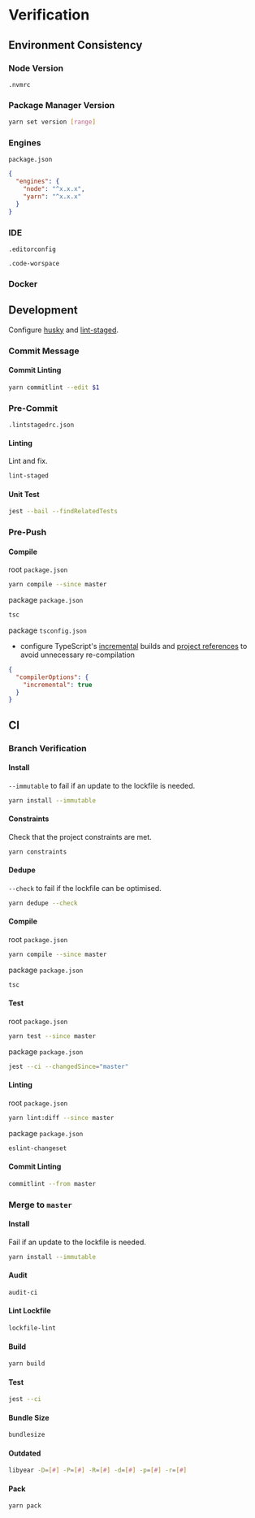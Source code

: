 # Verification

## Environment Consistency

### Node Version

`.nvmrc`

### Package Manager Version

```bash
yarn set version [range]
```

### Engines

`package.json`

```json
{
  "engines": {
    "node": "^x.x.x",
    "yarn": "^x.x.x"
  }
}
```

### IDE

`.editorconfig`

`.code-worspace`

### Docker

## Development

Configure [husky](husky.md) and [lint-staged](lint-staged.md).

### Commit Message

#### Commit Linting

```bash
yarn commitlint --edit $1
```

### Pre-Commit

`.lintstagedrc.json`

#### Linting

Lint and fix.

```bash
lint-staged
```

#### Unit Test

```bash
jest --bail --findRelatedTests
```

### Pre-Push

#### Compile

root `package.json`

```bash
yarn compile --since master
```

package `package.json`

```bash
tsc
```

package `tsconfig.json`

- configure TypeScript's [incremental](typescript-incremental.md) builds and [project references](typescript-project-references.md) to avoid unnecessary re-compilation

```json
{
  "compilerOptions": {
    "incremental": true
  }
}
```

## CI

### Branch Verification

#### Install

`--immutable` to fail if an update to the lockfile is needed.

```bash
yarn install --immutable
```

#### Constraints

Check that the project constraints are met.

```bash
yarn constraints
```

#### Dedupe

`--check` to fail if the lockfile can be optimised.

```bash
yarn dedupe --check
```

#### Compile

root `package.json`

```bash
yarn compile --since master
```

package `package.json`

```bash
tsc
```

#### Test

root `package.json`

```bash
yarn test --since master
```

package `package.json`

```bash
jest --ci --changedSince="master"
```

#### Linting

root `package.json`

```bash
yarn lint:diff --since master
```

package `package.json`

```bash
eslint-changeset
```

#### Commit Linting

```bash
commitlint --from master
```

### Merge to `master`

#### Install

Fail if an update to the lockfile is needed.

```bash
yarn install --immutable
```

#### Audit

```bash
audit-ci
```

#### Lint Lockfile

```bash
lockfile-lint
```

#### Build

```bash
yarn build
```

#### Test

```bash
jest --ci
```

#### Bundle Size

```bash
bundlesize
```

#### Outdated

```bash
libyear -D=[#] -P=[#] -R=[#] -d=[#] -p=[#] -r=[#]
```

#### Pack

```bash
yarn pack
```
